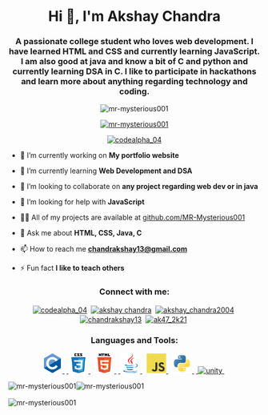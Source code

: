 <h1 align="center">Hi 👋, I'm Akshay Chandra</h1>
<h3 align="center">A passionate college student who loves web development. I have learned HTML and CSS and currently learning JavaScript. I am also good at java and know a bit of C and python and currently learning DSA in C. I like to participate in hackathons and learn more about anything regarding technology and coding.</h3>

<p align="center"> <img src="https://komarev.com/ghpvc/?username=mr-mysterious001&label=Profile%20views&color=0e75b6&style=flat" alt="mr-mysterious001" /> </p>

<p align="center"> <a href="https://github.com/ryo-ma/github-profile-trophy"><img src="https://github-profile-trophy.vercel.app/?username=mr-mysterious001" alt="mr-mysterious001" /></a> </p>

<p align="center"> <a href="https://twitter.com/codealpha_04" target="blank"><img src="https://img.shields.io/twitter/follow/codealpha_04?logo=twitter&style=for-the-badge" alt="codealpha_04" /></a> </p>

- 🔭 I’m currently working on **My portfolio website**

- 🌱 I’m currently learning **Web Development and DSA**

- 👯 I’m looking to collaborate on **any project regarding web dev or in java**

- 🤝 I’m looking for help with **JavaScript**

- 👨‍💻 All of my projects are available at [github.com/MR-Mysterious001](github.com/MR-Mysterious001)

- 💬 Ask me about **HTML, CSS, Java, C**

- 📫 How to reach me **chandrakshay13@gmail.com**

- ⚡ Fun fact **I like to teach others**

<h3 align="center">Connect with me:</h3>
<p align="center">
<a href="https://twitter.com/codealpha_04" target="blank"><img align="center" src="https://raw.githubusercontent.com/rahuldkjain/github-profile-readme-generator/master/src/images/icons/Social/twitter.svg" alt="codealpha_04" height="30" width="40" /></a>&nbsp
<a href="https://linkedin.com/in/akshay-chandra-309449283" target="blank"><img align="center" src="https://raw.githubusercontent.com/rahuldkjain/github-profile-readme-generator/master/src/images/icons/Social/linked-in-alt.svg" alt="akshay chandra" height="30" width="40" /></a>&nbsp
<a href="https://instagram.com/akshay_chandra2004" target="blank"><img align="center" src="https://raw.githubusercontent.com/rahuldkjain/github-profile-readme-generator/master/src/images/icons/Social/instagram.svg" alt="akshay_chandra2004" height="30" width="40" /></a>&nbsp
<a href="https://www.leetcode.com/chandrakshay13" target="blank"><img align="center" src="https://raw.githubusercontent.com/rahuldkjain/github-profile-readme-generator/master/src/images/icons/Social/leet-code.svg" alt="chandrakshay13" height="30" width="40" /></a>&nbsp
<a href="https://discord.gg/ak47_2k21" target="blank"><img align="center" src="https://raw.githubusercontent.com/rahuldkjain/github-profile-readme-generator/master/src/images/icons/Social/discord.svg" alt="ak47_2k21" height="30" width="40" /></a>&nbsp
</p>

<h3 align="center">Languages and Tools:</h3>
<p align="center"> <a href="https://www.cprogramming.com/" target="_blank" rel="noreferrer"> <img src="https://raw.githubusercontent.com/devicons/devicon/master/icons/c/c-original.svg" alt="c" width="40" height="40"/> </a> &nbsp<a href="https://www.w3schools.com/css/" target="_blank" rel="noreferrer"> <img src="https://raw.githubusercontent.com/devicons/devicon/master/icons/css3/css3-original-wordmark.svg" alt="css3" width="40" height="40"/> </a>&nbsp <a href="https://www.w3.org/html/" target="_blank" rel="noreferrer"> <img src="https://raw.githubusercontent.com/devicons/devicon/master/icons/html5/html5-original-wordmark.svg" alt="html5" width="40" height="40"/> </a> &nbsp<a href="https://www.java.com" target="_blank" rel="noreferrer"> <img src="https://raw.githubusercontent.com/devicons/devicon/master/icons/java/java-original.svg" alt="java" width="40" height="40"/> </a>&nbsp <a href="https://developer.mozilla.org/en-US/docs/Web/JavaScript" target="_blank" rel="noreferrer"> <img src="https://raw.githubusercontent.com/devicons/devicon/master/icons/javascript/javascript-original.svg" alt="javascript" width="40" height="40"/> </a>&nbsp <a href="https://www.python.org" target="_blank" rel="noreferrer"> <img src="https://raw.githubusercontent.com/devicons/devicon/master/icons/python/python-original.svg" alt="python" width="40" height="40"/> </a> &nbsp<a href="https://unity.com/" target="_blank" rel="noreferrer"> <img src="https://www.vectorlogo.zone/logos/unity3d/unity3d-icon.svg" alt="unity" width="40" height="40"/> </a>&nbsp </p>

<p><img align="left" src="https://github-readme-stats.vercel.app/api/top-langs?username=mr-mysterious001&show_icons=true&locale=en&layout=compact" alt="mr-mysterious001" /></p>

<p>&nbsp;<img align="left" src="https://github-readme-stats.vercel.app/api?username=mr-mysterious001&show_icons=true&locale=en" alt="mr-mysterious001" /></p>

<p><img align="center" src="https://github-readme-streak-stats.herokuapp.com/?user=mr-mysterious001&" alt="mr-mysterious001" /></p>
